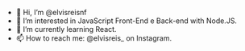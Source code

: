 - 👋 Hi, I’m @elvisreisnf
- 👀 I’m interested in  JavaScript Front-End e Back-end with Node.JS.
- 🌱 I’m currently learning React.
- 📫 How to reach me: @elvisreis_ on Instagram.

<!---
elvisreisnf/elvisreisnf is a ✨ special ✨ repository because its `README.md` (this file) appears on your GitHub profile.
You can click the Preview link to take a look at your changes.
--->
